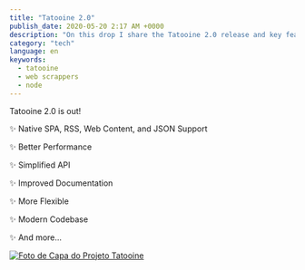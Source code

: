 ```yaml
---
title: "Tatooine 2.0"
publish_date: 2020-05-20 2:17 AM +0000
description: "On this drop I share the Tatooine 2.0 release and key features."
category: "tech"
language: en
keywords:
  - tatooine
  - web scrappers
  - node
---
```


Tatooine 2.0 is out!

✨ Native SPA, RSS, Web Content, and JSON Support

✨ Better Performance

✨ Simplified API

✨ Improved Documentation

✨ More Flexible

✨ Modern Codebase

✨ And more...

[![Foto de Capa do Projeto Tatooine](https://cloud.githubusercontent.com/assets/1680157/17003290/a47ea06a-4ea5-11e6-8fc0-c36988534226.png)](https://github.com/obetomuniz/tatooine)
